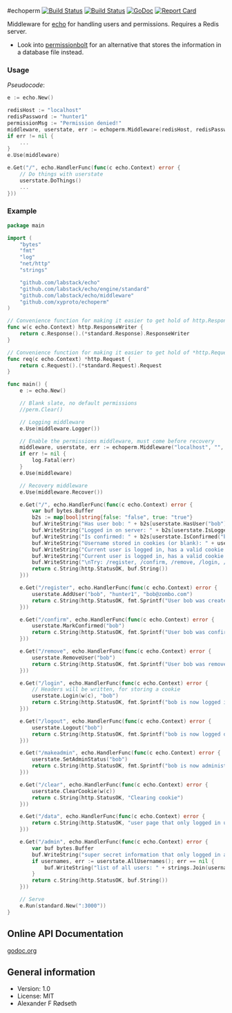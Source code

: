 #echoperm [![Build Status](https://travis-ci.org/xyproto/echoperm.svg?branch=master)](https://travis-ci.org/xyproto/echoperm) [![Build Status](https://drone.io/github.com/xyproto/echoperm/status.png)](https://drone.io/github.com/xyproto/echoperm/latest) [![GoDoc](https://godoc.org/github.com/xyproto/echoperm?status.svg)](http://godoc.org/github.com/xyproto/echoperm) [![Report Card](https://img.shields.io/badge/go_report-A+-brightgreen.svg?style=flat)](http://goreportcard.com/report/xyproto/echoperm)



Middleware for [echo](https://github.com/labstack/echo) for handling users and permissions. Requires a Redis server.

* Look into [permissionbolt](https://github.com/xyproto/permissionbolt) for an alternative that stores the information in a database file instead.

### Usage

*Pseudocode*:

~~~go
e := echo.New()

redisHost := "localhost"
redisPassword := "hunter1"
permissionMsg := "Permission denied!"
middleware, userstate, err := echoperm.Middleware(redisHost, redisPassword, permissionMsg)
if err != nil {
    ...
}
e.Use(middleware)

e.Get("/", echo.HandlerFunc(func(c echo.Context) error {
    // Do things with userstate
    userstate.DoThings()
    ...
}))
~~~

### Example

~~~go
package main

import (
	"bytes"
	"fmt"
	"log"
	"net/http"
	"strings"

	"github.com/labstack/echo"
	"github.com/labstack/echo/engine/standard"
	"github.com/labstack/echo/middleware"
	"github.com/xyproto/echoperm"
)

// Convenience function for making it easier to get hold of http.ResponseWriter
func w(c echo.Context) http.ResponseWriter {
	return c.Response().(*standard.Response).ResponseWriter
}

// Convenience function for making it easier to get hold of *http.Request
func req(c echo.Context) *http.Request {
	return c.Request().(*standard.Request).Request
}

func main() {
	e := echo.New()

	// Blank slate, no default permissions
	//perm.Clear()

	// Logging middleware
	e.Use(middleware.Logger())

	// Enable the permissions middleware, must come before recovery
	middleware, userstate, err := echoperm.Middleware("localhost", "", "Permission denied!")
	if err != nil {
		log.Fatal(err)
	}
	e.Use(middleware)

	// Recovery middleware
	e.Use(middleware.Recover())

	e.Get("/", echo.HandlerFunc(func(c echo.Context) error {
		var buf bytes.Buffer
		b2s := map[bool]string{false: "false", true: "true"}
		buf.WriteString("Has user bob: " + b2s[userstate.HasUser("bob")] + "\n")
		buf.WriteString("Logged in on server: " + b2s[userstate.IsLoggedIn("bob")] + "\n")
		buf.WriteString("Is confirmed: " + b2s[userstate.IsConfirmed("bob")] + "\n")
		buf.WriteString("Username stored in cookies (or blank): " + userstate.Username(req(c)) + "\n")
		buf.WriteString("Current user is logged in, has a valid cookie and *user rights*: " + b2s[userstate.UserRights(req(c))] + "\n")
		buf.WriteString("Current user is logged in, has a valid cookie and *admin rights*: " + b2s[userstate.AdminRights(req(c))] + "\n")
		buf.WriteString("\nTry: /register, /confirm, /remove, /login, /logout, /makeadmin, /clear, /data and /admin")
		return c.String(http.StatusOK, buf.String())
	}))

	e.Get("/register", echo.HandlerFunc(func(c echo.Context) error {
		userstate.AddUser("bob", "hunter1", "bob@zombo.com")
		return c.String(http.StatusOK, fmt.Sprintf("User bob was created: %v\n", userstate.HasUser("bob")))
	}))

	e.Get("/confirm", echo.HandlerFunc(func(c echo.Context) error {
		userstate.MarkConfirmed("bob")
		return c.String(http.StatusOK, fmt.Sprintf("User bob was confirmed: %v\n", userstate.IsConfirmed("bob")))
	}))

	e.Get("/remove", echo.HandlerFunc(func(c echo.Context) error {
		userstate.RemoveUser("bob")
		return c.String(http.StatusOK, fmt.Sprintf("User bob was removed: %v\n", !userstate.HasUser("bob")))
	}))

	e.Get("/login", echo.HandlerFunc(func(c echo.Context) error {
		// Headers will be written, for storing a cookie
		userstate.Login(w(c), "bob")
		return c.String(http.StatusOK, fmt.Sprintf("bob is now logged in: %v\n", userstate.IsLoggedIn("bob")))
	}))

	e.Get("/logout", echo.HandlerFunc(func(c echo.Context) error {
		userstate.Logout("bob")
		return c.String(http.StatusOK, fmt.Sprintf("bob is now logged out: %v\n", !userstate.IsLoggedIn("bob")))
	}))

	e.Get("/makeadmin", echo.HandlerFunc(func(c echo.Context) error {
		userstate.SetAdminStatus("bob")
		return c.String(http.StatusOK, fmt.Sprintf("bob is now administrator: %v\n", userstate.IsAdmin("bob")))
	}))

	e.Get("/clear", echo.HandlerFunc(func(c echo.Context) error {
		userstate.ClearCookie(w(c))
		return c.String(http.StatusOK, "Clearing cookie")
	}))

	e.Get("/data", echo.HandlerFunc(func(c echo.Context) error {
		return c.String(http.StatusOK, "user page that only logged in users must see!")
	}))

	e.Get("/admin", echo.HandlerFunc(func(c echo.Context) error {
		var buf bytes.Buffer
		buf.WriteString("super secret information that only logged in administrators must see!\n\n")
		if usernames, err := userstate.AllUsernames(); err == nil {
			buf.WriteString("list of all users: " + strings.Join(usernames, ", "))
		}
		return c.String(http.StatusOK, buf.String())
	}))

	// Serve
	e.Run(standard.New(":3000"))
}
~~~

Online API Documentation
------------------------

[godoc.org](http://godoc.org/github.com/xyproto/echoperm)


General information
-------------------

* Version: 1.0
* License: MIT
* Alexander F Rødseth


